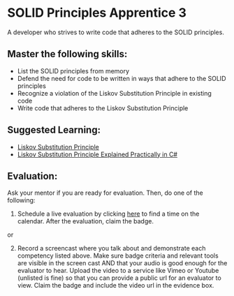 # SOLID Principles Apprentice 3

A developer who strives to write code that adheres to the SOLID principles.

## Master the following skills:

* List the SOLID principles from memory
* Defend the need for code to be written in ways that adhere to the SOLID principles
* Recognize a violation of the Liskov Substitution Principle in existing code
* Write code that adheres to the Liskov Substitution Principle

## Suggested Learning:

* [Liskov Substitution Principle](https://www.youtube.com/watch?v=dJQMqNOC4Pc&list=PLZlA0Gpn_vH9kocFX7R7BAe_CvvOCO_p9&index=3)
* [Liskov Substitution Principle Explained Practically in C#](https://www.youtube.com/watch?v=-3UXq2krhyw)

## Evaluation:

Ask your mentor if you are ready for evaluation. Then, do one of the following:

1. Schedule a live evaluation by clicking [here](http://evals.codex.academy) to find a time on the calendar. After the evaluation, claim the badge.

or

2. Record a screencast where you talk about and demonstrate each competency listed above. Make sure badge criteria and relevant tools are visible in the screen cast AND that your audio is good enough for the evaluator to hear. Upload the video to a service like Vimeo or Youtube (unlisted is fine) so that you can provide a public url for an evaluator to view. Claim the badge and include the video url in the evidence box.
